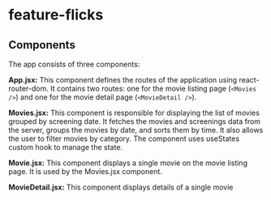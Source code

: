 # feature-flicks

## Components

The app consists of three components:

**App.jsx:** This component defines the routes of the application using react-router-dom. It contains two routes: one for the movie listing page (`<Movies />`) and one for the movie detail page (`<MovieDetail />`).

**Movies.jsx:** This component is responsible for displaying the list of movies grouped by screening date. It fetches the movies and screenings data from the server, groups the movies by date, and sorts them by time. It also allows the user to filter movies by category. The component uses useStates custom hook to manage the state.

**Movie.jsx:** This component displays a single movie on the movie listing page. It is used by the Movies.jsx component.

**MovieDetail.jsx:** This component displays details of a single movie
